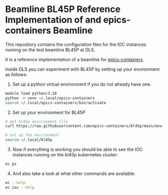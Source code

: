 Beamline BL45P Reference Implementation of and epics-containers Beamline
========================================================================

This repository contains the configuration files for the IOC instances
running on the test beamline BL45P at DLS.

It is a reference implementation of a beamline for
[epics-containers](https://github.com/epics-containers).

Inside DLS you can experiment with BL45P by setting up your environment
as follows:

1. Set up a python virtual environment if you do not already have one.

```bash
module load python/3.10
python -m venv ~/.local/epics-containers
source ~/.local/epics-containers/bin/activate
```

2. Set up your environment for BL45P

```bash
# get bl45p environment file
curl https://raw.githubusercontent.com/epics-containers/bl45p/main/environment.sh -o ~/.local/bin/bl45p

# set up the environment
source ~/.local/bl45p
```

3. Now if everything is working you should be able to see the IOC instances
   running on the bl45p kubernetes cluster:

```bash
ec ps
```

4. And also take a look at what other commands are available:

```bash
ec --help
ec ioc --help
```

